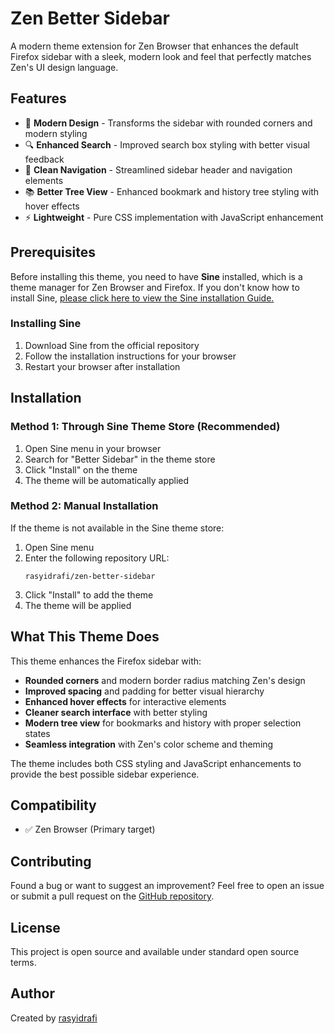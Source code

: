 # Zen Better Sidebar

A modern theme extension for Zen Browser that enhances the default Firefox sidebar with a sleek, modern look and feel that perfectly matches Zen's UI design language.

## Features

- 🎨 **Modern Design** - Transforms the sidebar with rounded corners and modern styling
- 🔍 **Enhanced Search** - Improved search box styling with better visual feedback
- 🎯 **Clean Navigation** - Streamlined sidebar header and navigation elements
- 📚 **Better Tree View** - Enhanced bookmark and history tree styling with hover effects
- ⚡ **Lightweight** - Pure CSS implementation with JavaScript enhancement

## Prerequisites

Before installing this theme, you need to have **Sine** installed, which is a theme manager for Zen Browser and Firefox. If you don't know how to install Sine, [please click here to view the Sine installation Guide.](https://github.com/CosmoCreeper/Sine#%EF%B8%8F-installation)

### Installing Sine

1. Download Sine from the official repository
2. Follow the installation instructions for your browser
3. Restart your browser after installation

## Installation

### Method 1: Through Sine Theme Store (Recommended)

1. Open Sine menu in your browser
2. Search for "Better Sidebar" in the theme store
3. Click "Install" on the theme
4. The theme will be automatically applied

### Method 2: Manual Installation

If the theme is not available in the Sine theme store:

1. Open Sine menu
2. Enter the following repository URL:
   ```
   rasyidrafi/zen-better-sidebar
   ```
3. Click "Install" to add the theme
4. The theme will be applied

## What This Theme Does

This theme enhances the Firefox sidebar with:

- **Rounded corners** and modern border radius matching Zen's design
- **Improved spacing** and padding for better visual hierarchy
- **Enhanced hover effects** for interactive elements
- **Cleaner search interface** with better styling
- **Modern tree view** for bookmarks and history with proper selection states
- **Seamless integration** with Zen's color scheme and theming

The theme includes both CSS styling and JavaScript enhancements to provide the best possible sidebar experience.

## Compatibility

- ✅ Zen Browser (Primary target)

## Contributing

Found a bug or want to suggest an improvement? Feel free to open an issue or submit a pull request on the [GitHub repository](https://github.com/rasyidrafi/zen-better-sidebar/).

## License

This project is open source and available under standard open source terms.

## Author

Created by [rasyidrafi](https://github.com/rasyidrafi)
